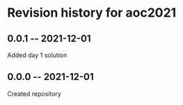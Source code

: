 # Revision history for aoc2021

## 0.0.1 -- 2021-12-01

Added day 1 solution

## 0.0.0 -- 2021-12-01

Created repository
